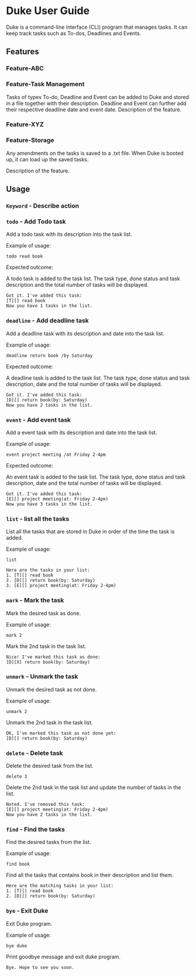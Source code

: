 # Duke User Guide

Duke is a command-line interface (CLI) program that manages tasks. It can keep track tasks such as To-dos, Deadlines and Events.

## Features
 

### Feature-ABC
### Feature-Task Management

Tasks of types To-do, Deadline and Event can be added to Duke and stored in a file together with their description. Deadline and Event can further add their respective deadline date and event date.
Description of the feature.

### Feature-XYZ
### Feature-Storage

Any amendments on the tasks is saved to a .txt file. When Duke is booted up, it can load up the saved tasks.

Description of the feature.

## Usage

### `Keyword` - Describe action
###  `todo` - Add Todo task

Add a todo task with its description into the task list.

Example of usage: 

`todo read book`

Expected outcome:

A todo task is added to the task list. The task type, done status and task description and the total number of tasks will be displayed.

```
Got it. I've added this task:
[T][] read book
Now you have 1 tasks in the list.
```

### `deadline` - Add deadline task

Add a deadline task with its description and date into the task list.

Example of usage:

`deadline return book /by Saturday`

Expected outcome:

A deadline task is added to the task list. The task type, done status and task description, date and the total number of tasks will be displayed.

```
Got it. I've added this task:
[D][] return book(by: Saturday)
Now you have 2 tasks in the list.
```

### `event` - Add event task

Add a event task with its description and date into the task list.

Example of usage:

`event project meeting /at Friday 2-4pm`

Expected outcome: 

An event task is added to the task list. The task type, done status and task description, date and the total number of tasks will be displayed.

```
Got it. I've added this task:
[E][] project meeting(at: Friday 2-4pm)
Now you have 3 tasks in the list.
```

### `list` - list all the tasks

List all the tasks that are stored in Duke in order of the time the task is added.

Example of usage:

`list`

```
Here are the tasks in your list:
1. [T][] read book
2. [D][] return book(by: Saturday)
3. [E][] project meeting(at: Friday 2-4pm)
```

### `mark` - Mark the task

Mark the desired task as done.

Example of usage:

`mark 2`

Mark the 2nd task in the task list.

```
Nice! I've marked this task as done:
[D][X] return book(by: Saturday)
```

### `unmark` - Unmark the task

Unmark the desired task as not done.

Example of usage:

`unmark 2`

Unmark the 2nd task in the task list.

```
OK, I've marked this task as not done yet:
[D][] return book(by: Saturday)
```

### `delete` - Delete task

Delete the desired task from the list.

`delete 3` 

Delete the 2nd task in the task list and update the number of tasks in the list.

```
Noted. I've removed this task:
[E][] project meeting(at: Friday 2-4pm)
Now you have 2 tasks in the list. 
```

### `find` - Find the tasks

Find the desired tasks from the list.

Example of usage:

`find book`

Find all the tasks that contains book in their description and list them.

```
Here are the matching tasks in your list:
1. [T][] read book
2. [D][] return book(by: Saturday)
```

### `bye` - Exit Duke

Exit Duke program.

Example of usage:

`bye duke`

Print goodbye message and exit duke program.

```
Bye. Hope to see you soon.
```



